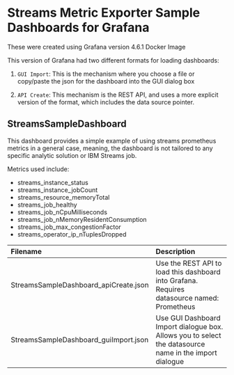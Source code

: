 # Streams Metric Exporter Sample Dashboards for Grafana

These were created using Grafana version 4.6.1 Docker Image

This version of Grafana had two different formats for loading dashboards:

1. `GUI Import`: This is the mechanism where you choose a file or copy/paste the json for the dashboard into the GUI dialog box

2. `API Create`: This mechanism is the REST API, and uses a more explicit version of the format, which includes the data source pointer.

## StreamsSampleDashboard

This dashboard provides a simple example of using streams prometheus metrics in a general case, meaning, the dashboard is not tailored to any specific analytic solution or IBM Streams job.

Metrics used include:
* streams_instance_status
* streams_instance_jobCount
* streams_resource_memoryTotal
* streams_job_healthy
* streams_job_nCpuMilliseconds
* streams_job_nMemoryResidentConsumption
* streams_job_max_congestionFactor
* streams_operator_ip_nTuplesDropped

| Filename | Description     |
| :------------- | :------------- |
| StreamsSampleDashboard_apiCreate.json       | Use the REST API to load this dashboard into Grafana.<br>Requires datasource named: Prometheus       |
| StreamsSampleDashboard_guiImport.json | Use GUI Dashboard Import dialogue box.<br>Allows you to select the datasource name in the import dialogue
